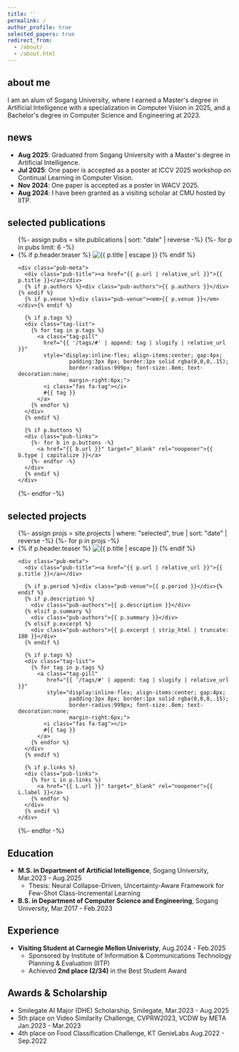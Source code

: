 ```yaml
---
title: ''
permalink: /
author_profile: true
selected_papers: true
redirect_from: 
  - /about/
  - /about.html
---
```


## about me
I am an alum of Sogang University, where I earned a Master's degree in Artificial Intelligence with a specialization in Computer Vision in 2025, and a Bachelor's degree in Computer Science and Engineering at 2023.
<!-- My previous research focuses on image retrieval and visual copy detection, as well as in the development of lightweight neural networks. Recently, I am pursuing strong interest in visual continual learning with a data-constrained environment.  -->

## news
- **Aug 2025**: Graduated from Sogang University with a Master's degree in Artificial Intelligence.
- **Jul 2025**: One paper is accepted as a poster at ICCV 2025 workshop on Continual Learning in Computer Vision.
- **Nov 2024**: One paper is accepted as a poster in WACV 2025.
- **Aug 2024**: I have been granted as a visiting scholar at CMU hosted by IITP.

## selected publications
<!-- - **Neural Collapse-Driven, Uncertainty-Aware Framework for Few-Shot Class-Incremental Learning** [[paper]](https://drive.google.com/file/d/1vA2BNZxMgJ7aVPw_HE4tprMWLa5eWo5u/view?usp=drive_link)  
**Sungwon Woo**  
**M.S. Thesis**, Sogang University

- **Does Prior Data Matter? Exploring Joint Training in the Context of Few-Shot Class-Incremental Learning** [[paper]](https://arxiv.org/pdf/2503.10003)  
Shiwon Kim\*, Dongjun Hwang\*, **Sungwon Woo***, Rita Singh+ **(*co-first author)**  
**<span style="color: #2196F3;">CLVision Workshop at ICCV'25</span>

- **Relational Self-supervised Distillation with Compact Descriptors for Image Copy Detection** [[paper]](https://openaccess.thecvf.com/content/WACV2025/papers/Kim_Relational_Self-Supervised_Distillation_with_Compact_Descriptors_for_Image_Copy_Detection_WACV_2025_paper.pdf)  
Juntae Kim\*, **Sungwon Woo***, Jongho Nang+ **(*co-first author)**  
**<span style="color: #2196F3;">WACV'25</span> -->

<ul class="pub-list">
{%- assign pubs = site.publications | sort: "date" | reverse -%}
{%- for p in pubs limit: 6 -%}
  <li class="pub-item">
    <div class="pub-thumb">
      {% if p.header.teaser %}
        <img src="{{ p.header.teaser | relative_url }}" alt="{{ p.title | escape }}">
      {% endif %}
    </div>

    <div class="pub-meta">
      <div class="pub-title"><a href="{{ p.url | relative_url }}">{{ p.title }}</a></div>
      {% if p.authors %}<div class="pub-authors">{{ p.authors }}</div>{% endif %}
      {% if p.venue %}<div class="pub-venue"><em>{{ p.venue }}</em></div>{% endif %}

      {% if p.tags %}
      <div class="tag-list">
        {% for tag in p.tags %}
          <a class="tag-pill"
            href="{{ '/tags/#' | append: tag | slugify | relative_url }}"
            style="display:inline-flex; align-items:center; gap:4px;
                    padding:3px 8px; border:1px solid rgba(0,0,0,.15);
                    border-radius:999px; font-size:.8em; text-decoration:none;
                    margin-right:6px;">
            <i class="fas fa-tag"></i>
            #{{ tag }}
          </a>
        {% endfor %}
      </div>
      {% endif %}

      {% if p.buttons %}
      <div class="pub-links">
        {%- for b in p.buttons -%}
          <a href="{{ b.url }}" target="_blank" rel="noopener">{{ b.type | capitalize }}</a>
        {%- endfor -%}
      </div>
      {% endif %}
    </div>
  </li>
{%- endfor -%}
</ul>

## selected projects
<ul class="pub-list">
{%- assign projs = site.projects | where: "selected", true | sort: "date" | reverse -%}
{%- for p in projs -%}
  <li class="pub-item">
    <div class="pub-thumb">
      {% if p.header.teaser %}
        <img src="{{ p.header.teaser | relative_url }}" alt="{{ p.title | escape }}">
      {% endif %}
    </div>

    <div class="pub-meta">
      <div class="pub-title"><a href="{{ p.url | relative_url }}">{{ p.title }}</a></div>

      {% if p.period %}<div class="pub-venue">{{ p.period }}</div>{% endif %}
      {% if p.description %}
        <div class="pub-authors">{{ p.description }}</div>
      {% elsif p.summary %}
        <div class="pub-authors">{{ p.summary }}</div>
      {% elsif p.excerpt %}
        <div class="pub-authors">{{ p.excerpt | strip_html | truncate: 180 }}</div>
      {% endif %}

      {% if p.tags %}
      <div class="tag-list">
        {% for tag in p.tags %}
          <a class="tag-pill"
             href="{{ '/tags/#' | append: tag | slugify | relative_url }}"
             style="display:inline-flex; align-items:center; gap:4px;
                    padding:3px 8px; border:1px solid rgba(0,0,0,.15);
                    border-radius:999px; font-size:.8em; text-decoration:none;
                    margin-right:6px;">
            <i class="fas fa-tag"></i>
            #{{ tag }}
          </a>
        {% endfor %}
      </div>
      {% endif %}

      {% if p.links %}
      <div class="pub-links">
        {% for L in p.links %}
          <a href="{{ L.url }}" target="_blank" rel="noopener">{{ L.label }}</a>
        {% endfor %}
      </div>
      {% endif %}
    </div>
  </li>
{%- endfor -%}
</ul>

## Education

- **M.S. in Department of Artificial Intelligence**, Sogang University, Mar.2023 - Aug.2025  
  - Thesis: Neural Collapse-Driven, Uncertainty-Aware Framework for Few-Shot Class-Incremental Learning
- **B.S. in Department of Computer Science and Engineering**, Sogang University, Mar.2017 - Feb.2023

## Experience
- **Visiting Student at Carnegie Mellon Univeristy**, Aug.2024 - Feb.2025
  - Sponsored by Institute of Information & Communications Technology Planning & Evaluation (IITP)
  - Achieved <b>2nd place (2/34)</b> in the Best Student Award

## Awards & Scholarship
  - Smilegate AI Major (DHE) Scholarship, Smilegate, Mar.2023 - Aug.2025
  - 5th place on Video Similarity Challenge, CVPRW2023, VCDW by META Jan.2023 - Mar.2023
  - 4th place on Food Classification Challenge, KT GenieLabs Aug.2022 - Sep.2022